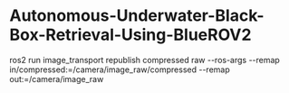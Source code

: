 # Autonomous-Underwater-Black-Box-Retrieval-Using-BlueROV2

ros2 run image_transport republish compressed raw --ros-args --remap in/compressed:=/camera/image_raw/compressed --remap out:=/camera/image_raw
